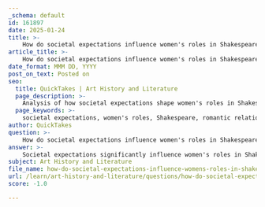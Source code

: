 ```yaml
---
_schema: default
id: 161897
date: 2025-01-24
title: >-
    How do societal expectations influence women's roles in Shakespeare's romantic relationships?
article_title: >-
    How do societal expectations influence women's roles in Shakespeare's romantic relationships?
date_format: MMM DD, YYYY
post_on_text: Posted on
seo:
  title: QuickTakes | Art History and Literature
  page_description: >-
    Analysis of how societal expectations shape women's roles in Shakespeare's romantic relationships, highlighting contrasts between characters, themes of agency, and critique of patriarchal norms.
  page_keywords: >-
    societal expectations, women's roles, Shakespeare, romantic relationships, Elizabethan era, obedience, chastity, Beatrice, Hero, class distinction, agency, resistance, autonomy, emotional complexity, critique of norms
author: QuickTakes
question: >-
    How do societal expectations influence women's roles in Shakespeare's romantic relationships?
answer: >-
    Societal expectations significantly influence women's roles in Shakespeare's romantic relationships, often dictating their behavior, choices, and the dynamics of their relationships with men. In many of Shakespeare's works, women are portrayed within the constraints of the societal norms of the Elizabethan era, which emphasized obedience, chastity, and subservience to male authority.\n\n1. **Cultural Expectations**: Women were expected to be obedient and submissive to their husbands. This expectation is evident in plays like *Much Ado About Nothing*, where characters like Beatrice and Hero embody different responses to these societal norms. Beatrice, with her sharp wit and resistance to traditional gender roles, challenges the expectations placed upon women. In contrast, Hero represents the idealized woman of the time—submissive, demure, and obedient to her father and fiancé, Claudio. This contrast highlights the tension between societal expectations and individual agency.\n\n2. **Variability by Class**: The roles of women in Shakespeare's romantic relationships also vary significantly based on their social class. Noblewomen, like Beatrice, may have more influence and agency in their relationships, while peasant women are often depicted as more constrained by economic necessity and societal demands. This class distinction is crucial in understanding how societal expectations shape women's experiences in love and marriage.\n\n3. **Themes of Resistance and Agency**: Shakespeare often portrays women who resist societal constraints. For instance, in *Romeo and Juliet*, Juliet defies her family's expectations by pursuing her love for Romeo, showcasing her desire for autonomy in a patriarchal society. This act of rebellion against societal norms emphasizes the struggle women face in asserting their identities and desires.\n\n4. **Emotional Complexity**: The emotional depth of Shakespeare's female characters often reflects their internal conflict with societal expectations. For example, Beatrice's witty banter and refusal to conform to traditional femininity reveal her fear of vulnerability and the potential for emotional pain. This complexity adds layers to her character, illustrating how societal pressures can lead to both strength and insecurity.\n\n5. **Critique of Societal Norms**: Through his portrayal of women, Shakespeare critiques the rigid societal norms that dictate their roles. Characters like Beatrice and Juliet serve as vehicles for exploring themes of love, agency, and resistance, ultimately questioning the validity of societal expectations regarding women's behavior in romantic relationships.\n\nIn summary, Shakespeare's romantic relationships are deeply influenced by societal expectations, which shape the roles and experiences of women. Through a nuanced portrayal of female characters, he explores the tension between societal norms and individual desires, highlighting the complexities of love and the struggle for agency within a patriarchal framework.
subject: Art History and Literature
file_name: how-do-societal-expectations-influence-womens-roles-in-shakespeares-romantic-relationships.md
url: /learn/art-history-and-literature/questions/how-do-societal-expectations-influence-womens-roles-in-shakespeares-romantic-relationships
score: -1.0

---
```


&nbsp;